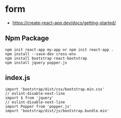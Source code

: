 # form

- https://create-react-app.dev/docs/getting-started/

## Npm Package

```
npm init react-app my-app or npm init react-app .
npm install --save-dev cross-env
npm install bootstrap react-bootstrap
npm install jquery popper.js

```

## index.js

```
import 'bootstrap/dist/css/bootstrap.min.css'
// eslint-disable-next-line
import $ from 'jquery'
// eslint-disable-next-line
import Popper from 'popper.js'
import 'bootstrap/dist/js/bootstrap.bundle.min'
```
